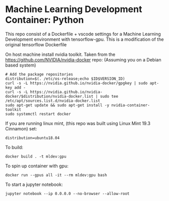 # Machine Learning Development Container: Python

This repo consist of a Dockerfile + vscode settings for a Machine Learning Development environment with tensorflow-gpu. This is a modification of the original tensorflow Dockerfile

On host machine install nvidia toolkit. Taken from the https://github.com/NVIDIA/nvidia-docker repo:
(Assuming you on a Debian based system)
```
# Add the package repositories
distribution=$(. /etc/os-release;echo $ID$VERSION_ID)
curl -s -L https://nvidia.github.io/nvidia-docker/gpgkey | sudo apt-key add -
curl -s -L https://nvidia.github.io/nvidia-docker/$distribution/nvidia-docker.list | sudo tee /etc/apt/sources.list.d/nvidia-docker.list
sudo apt-get update && sudo apt-get install -y nvidia-container-toolkit
sudo systemctl restart docker
```
If you are running linux mint, (this repo was built using Linux Mint 19.3 Cinnamon) set:
```
distribution=ubuntu18.04
```

To build:
```
docker build . -t mldev:gpu
```

To spin up container with gpu:
```
docker run --gpus all -it --rm mldev:gpu bash
```

To start a jupyter notebook:
```
jupyter notebook --ip 0.0.0.0 --no-browser --allow-root
```
